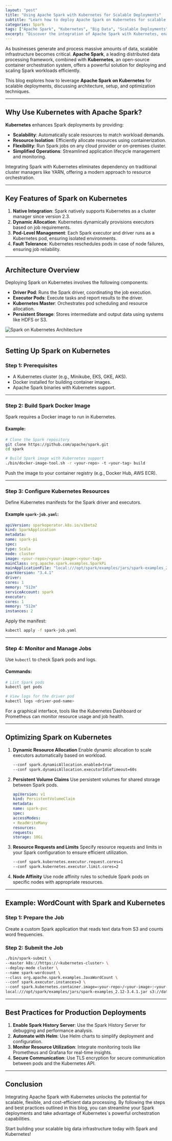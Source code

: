 ```yaml
---
layout: "post"
title: "Using Apache Spark with Kubernetes for Scalable Deployments"
subtitle: "Learn how to deploy Apache Spark on Kubernetes for scalable, efficient, and flexible big data processing."
categories: Spark
tags: ["Apache Spark", "Kubernetes", "Big Data", "Scalable Deployments", "Cloud Computing"]
excerpt: "Discover the integration of Apache Spark with Kubernetes, enabling scalable and cost-efficient big data processing using containerized deployments."
---
```

As businesses generate and process massive amounts of data, scalable infrastructure becomes critical. **Apache Spark**, a leading distributed data processing framework, combined with **Kubernetes**, an open-source container orchestration system, offers a powerful solution for deploying and scaling Spark workloads efficiently.

This blog explores how to leverage **Apache Spark on Kubernetes** for scalable deployments, discussing architecture, setup, and optimization techniques.

---

## Why Use Kubernetes with Apache Spark?

**Kubernetes** enhances Spark deployments by providing:
- **Scalability**: Automatically scale resources to match workload demands.
- **Resource Isolation**: Efficiently allocate resources using containerization.
- **Flexibility**: Run Spark jobs on any cloud provider or on-premises cluster.
- **Simplified Operations**: Streamlined application lifecycle management and monitoring.

Integrating Spark with Kubernetes eliminates dependency on traditional cluster managers like YARN, offering a modern approach to resource orchestration.

---

## Key Features of Spark on Kubernetes

1. **Native Integration**: Spark natively supports Kubernetes as a cluster manager since version 2.3.
2. **Dynamic Allocation**: Kubernetes dynamically provisions executors based on job requirements.
3. **Pod-Level Management**: Each Spark executor and driver runs as a Kubernetes pod, ensuring isolated environments.
4. **Fault Tolerance**: Kubernetes reschedules pods in case of node failures, ensuring job reliability.

---

## Architecture Overview

Deploying Spark on Kubernetes involves the following components:
- **Driver Pod**: Runs the Spark driver, coordinating the job execution.
- **Executor Pods**: Execute tasks and report results to the driver.
- **Kubernetes Master**: Orchestrates pod scheduling and resource allocation.
- **Persistent Storage**: Stores intermediate and output data using systems like HDFS or S3.

![Spark on Kubernetes Architecture](https://example.com/spark-kubernetes-architecture.png)

---

## Setting Up Spark on Kubernetes

### Step 1: Prerequisites
- A Kubernetes cluster (e.g., Minikube, EKS, GKE, AKS).
- Docker installed for building container images.
- Apache Spark binaries with Kubernetes support.

---

### Step 2: Build Spark Docker Image
Spark requires a Docker image to run in Kubernetes.

#### Example:
```bash
# Clone the Spark repository
git clone https://github.com/apache/spark.git
cd spark

# Build Spark image with Kubernetes support
./bin/docker-image-tool.sh -r <your-repo> -t <your-tag> build
```

Push the image to your container registry (e.g., Docker Hub, AWS ECR).

---

### Step 3: Configure Kubernetes Resources
Define Kubernetes manifests for the Spark driver and executors.

#### Example `spark-job.yaml`:
```yaml
apiVersion: sparkoperator.k8s.io/v1beta2
kind: SparkApplication
metadata:
name: spark-pi
spec:
type: Scala
mode: cluster
image: <your-repo>/<your-image>:<your-tag>
mainClass: org.apache.spark.examples.SparkPi
mainApplicationFile: "local:///opt/spark/examples/jars/spark-examples_2.12-3.4.1.jar"
sparkVersion: "3.4.1"
driver:
cores: 1
memory: "512m"
serviceAccount: spark
executor:
cores: 1
memory: "512m"
instances: 2
```

Apply the manifest:
```bash
kubectl apply -f spark-job.yaml
```

---

### Step 4: Monitor and Manage Jobs
Use `kubectl` to check Spark pods and logs.

#### Commands:
```bash
# List Spark pods
kubectl get pods

# View logs for the driver pod
kubectl logs <driver-pod-name>
```

For a graphical interface, tools like the Kubernetes Dashboard or Prometheus can monitor resource usage and job health.

---

## Optimizing Spark on Kubernetes

1. **Dynamic Resource Allocation**
   Enable dynamic allocation to scale executors automatically based on workload.
   ```bash
   --conf spark.dynamicAllocation.enabled=true
   --conf spark.dynamicAllocation.executorIdleTimeout=60s
   ```

2. **Persistent Volume Claims**
   Use persistent volumes for shared storage between Spark pods.
   ```yaml
   apiVersion: v1
   kind: PersistentVolumeClaim
   metadata:
   name: spark-pvc
   spec:
   accessModes:
   - ReadWriteMany
   resources:
   requests:
   storage: 10Gi
   ```

3. **Resource Requests and Limits**
   Specify resource requests and limits in your Spark configuration to ensure efficient utilization.
   ```bash
   --conf spark.kubernetes.executor.request.cores=1
   --conf spark.kubernetes.executor.limit.cores=2
   ```

4. **Node Affinity**
   Use node affinity rules to schedule Spark pods on specific nodes with appropriate resources.

---

## Example: WordCount with Spark and Kubernetes

### Step 1: Prepare the Job
Create a custom Spark application that reads text data from S3 and counts word frequencies.

### Step 2: Submit the Job
```bash
./bin/spark-submit \
--master k8s://https://<kubernetes-cluster> \
--deploy-mode cluster \
--name spark-wordcount \
--class org.apache.spark.examples.JavaWordCount \
--conf spark.executor.instances=3 \
--conf spark.kubernetes.container.image=<your-repo>/<your-image>:<your-tag> \
local:///opt/spark/examples/jars/spark-examples_2.12-3.4.1.jar s3://data-bucket/input.txt
```

---

## Best Practices for Production Deployments

1. **Enable Spark History Server**: Use the Spark History Server for debugging and performance analysis.
2. **Automate with Helm**: Use Helm charts to simplify deployment and configuration.
3. **Monitor Resource Utilization**: Integrate monitoring tools like Prometheus and Grafana for real-time insights.
4. **Secure Communication**: Use TLS encryption for secure communication between pods and the Kubernetes API.

---

## Conclusion

Integrating Apache Spark with Kubernetes unlocks the potential for scalable, flexible, and cost-efficient data processing. By following the steps and best practices outlined in this blog, you can streamline your Spark deployments and take advantage of Kubernetes`s powerful orchestration capabilities.

Start building your scalable big data infrastructure today with Spark and Kubernetes!
